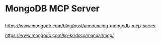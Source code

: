 # MongoDB MCP Server

## 




https://www.mongodb.com/blog/post/announcing-mongodb-mcp-server

https://www.mongodb.com/ko-kr/docs/manual/mcp/